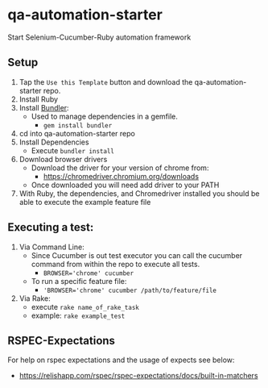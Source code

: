 # qa-automation-starter
Start Selenium-Cucumber-Ruby automation framework

## Setup
1. Tap the `Use this Template` button and download the qa-automation-starter repo.
2. Install Ruby 
3. Install [Bundler](https://bundler.io/):
    - Used to manage dependencies in a gemfile.
        - `gem install bundler`
4. cd into qa-automation-starter repo
5. Install Dependencies
   - Execute `bundler install`
6. Download browser drivers
    - Download the driver for your version of chrome from:
      - https://chromedriver.chromium.org/downloads
    - Once downloaded you will need add driver to your PATH 
7. With Ruby, the dependencies, and Chromedriver installed you should be able to execute the example feature file
## Executing a test:
1. Via Command Line:
    - Since Cucumber is out test executor you can call the cucumber command from within the repo to execute all tests.
        - `BROWSER='chrome' cucumber`
    - To run a specific feature file:
        - `'BROWSER='chrome' cucumber /path/to/feature/file`
2. Via Rake:
   - execute `rake name_of_rake_task`
   - example: `rake example_test`

## RSPEC-Expectations
For help on rspec expectations and the usage of expects see below:
- https://relishapp.com/rspec/rspec-expectations/docs/built-in-matchers
